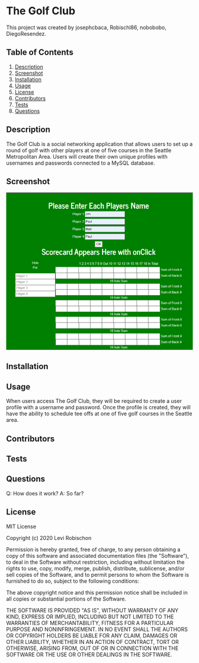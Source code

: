 # The Golf Club
This project was created by josephcbaca, Robischl86, nobobobo, DiegoResendez.
## Table of Contents
1. [Description](#description) 
 2. [Screenshot](#screenshot) 
 3. [Installation](#installation) 
 4. [Usage](#usage) 
 5. [License](#license) 
 6. [Contributors](#contributors) 
 7. [Tests](#tests) 
 8. [Questions](#questions) 
## Description
The Golf Club is a social networking application that allows users to set up a round of golf with other players at one of five courses in the Seattle Metropolitan Area. Users will create their own unique profiles with usernames and passwords connected to a MySQL database.
## Screenshot
![Screenshot](screenshot.png?raw=true) 
## Installation

## Usage
When users access The Golf Club, they will be required to create a user profile with a username and password. Once the profile is created, they will have the ability to schedule tee offs at one of five golf courses in the Seattle area.
## Contributors

## Tests

## Questions
Q: How does it work?
A: So far?

## License
MIT License

Copyright (c) 2020 Levi Robischon

Permission is hereby granted, free of charge, to any person obtaining a copy
of this software and associated documentation files (the "Software"), to deal
in the Software without restriction, including without limitation the rights
to use, copy, modify, merge, publish, distribute, sublicense, and/or sell
copies of the Software, and to permit persons to whom the Software is
furnished to do so, subject to the following conditions:

The above copyright notice and this permission notice shall be included in all
copies or substantial portions of the Software.

THE SOFTWARE IS PROVIDED "AS IS", WITHOUT WARRANTY OF ANY KIND, EXPRESS OR
IMPLIED, INCLUDING BUT NOT LIMITED TO THE WARRANTIES OF MERCHANTABILITY,
FITNESS FOR A PARTICULAR PURPOSE AND NONINFRINGEMENT. IN NO EVENT SHALL THE
AUTHORS OR COPYRIGHT HOLDERS BE LIABLE FOR ANY CLAIM, DAMAGES OR OTHER
LIABILITY, WHETHER IN AN ACTION OF CONTRACT, TORT OR OTHERWISE, ARISING FROM,
OUT OF OR IN CONNECTION WITH THE SOFTWARE OR THE USE OR OTHER DEALINGS IN THE
SOFTWARE.
